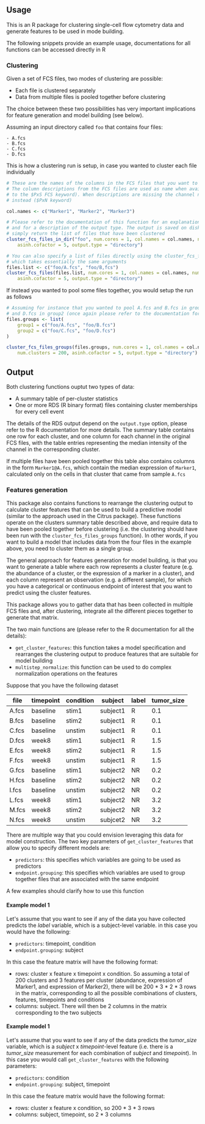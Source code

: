 ## Usage
This is an R package for clustering single-cell flow cytometry data and generate features to be used in mode building.

The following snippets provide an example usage, documentations for all functions can be accessed directly in R

### Clustering

Given a set of FCS files, two modes of clustering are possible:
- Each file is clustered separately
- Data from multiple files is pooled together before clustering

The choice between these two possibilities has very important implications for feature generation and model building (see below).

Assuming an input directory called `foo` that contains four files:
```
- A.fcs
- B.fcs
- C.fcs
- D.fcs
```
This is how a clustering run is setup, in case you wanted to cluster each file individually

```R
# These are the names of the columns in the FCS files that you want to use for clustering. 
# The column descriptions from the FCS files are used as name when available (corresponding
# to the $PxS FCS keyword). When descriptions are missing the channel names are used
# instead ($PxN keyword)

col.names <- c("Marker1", "Marker2", "Marker3")

# Please refer to the documentation of this function for an explanation of the parameters
# and for a description of the output type. The output is saved on disk, and the function
# simply return the list of files that have been clustered
cluster_fcs_files_in_dir("foo", num.cores = 1, col.names = col.names, num.clusters = 200,
    asinh.cofactor = 5, output.type = "directory")

# You can also specify a list of files directly using the cluster_fcs_files function,
# which takes essentially the same arguments
files.list <- c("foo/A.fcs", "foo/B,fcs")
cluster_fcs_files(files.list, num.cores = 1, col.names = col.names, num.clusters = 200,
    asinh.cofactor = 5, output.type = "directory")
```

If instead you wanted to pool some files together, you would setup the run as follows

```R
# Assuming for instance that you wanted to pool A.fcs and B.fcs in group 1, and C.fcs
# and D.fcs in group2 (once again please refer to the documentation for details)
files.groups <- list(
    group1 = c("foo/A.fcs", "foo/B.fcs")
    group2 = c("foo/C.fcs", "foo/D.fcs")
)

cluster_fcs_files_groups(files.groups, num.cores = 1, col.names = col.names, 
    num.clusters = 200, asinh.cofactor = 5, output.type = "directory")
```

## Output

Both clustering functions ouptut two types of data:
- A summary table of per-cluster statistics
- One or more RDS (R binary format) files containing cluster memberships for every cell event

The details of the RDS output depend on the `output.type` option, please refer to the R documentation for more details. The summary table contains one row for each cluster, and one column for each channel in the original FCS files, with the table entries representing the median intensity of the channel in the corresponding cluster.

If multiple files have been pooled together this table also contains columns in the form `Marker1@A.fcs`, which contain the median expression of `Marker1`, calculated only on the cells in that cluster that came from sample `A.fcs`

### Features generation

This package also contains functions to rearrange the clustering output to calculate cluster features that can be used to build a predictive model (similar to the approach used in the Citrus package). These functions operate on the clusters summary table described above, and require data to have been pooled together before clustering (i.e. the clustering should have been run with the `cluster_fcs_files_groups` function). In other words, if you want to build a model that includes data from the four files in the example above, you need to cluster them as a single group.

The general approach for features generation for model building, is that you want to generate a table where each row represents a cluster feature (e.g. the abundance of a cluster, or the expression of a marker in a cluster), and each column represent an observation (e.g. a different sample), for which you have a categorical or continuous endpoint of interest that you want to predict using the cluster features.

This package allows you to gather data that has been collected in multiple FCS files and, after clustering, integrate all the different pieces together to generate that matrix.

The two main functions are (please refer to the R documentation for all the details):
- `get_cluster_features`: this function takes a model specification and rearranges the clustering output to produce features that are suitable for model building
- `multistep_normalize`: this function can be used to do complex normalization operations on the features

 Suppose that you have the following dataset

|file   |timepoint  |condition  |subject    |label  |tumor_size |
|-------|-----------|-----------|-----------|-------|-----------|
|A.fcs  |baseline   |stim1      |subject1   |R      |0.1        |
|B.fcs  |baseline   |stim2      |subject1   |R      |0.1        |
|C.fcs  |baseline   |unstim     |subject1   |R      |0.1        |
|D.fcs  |week8      |stim1      |subject1   |R      |1.5        |
|E.fcs  |week8      |stim2      |subject1   |R      |1.5        |
|F.fcs  |week8      |unstim     |subject1   |R      |1.5        |
|G.fcs  |baseline   |stim1      |subject2   |NR     |0.2        |
|H.fcs  |baseline   |stim2      |subject2   |NR     |0.2        |
|I.fcs  |baseline   |unstim     |subject2   |NR     |0.2        |
|L.fcs  |week8      |stim1      |subject2   |NR     |3.2        |
|M.fcs  |week8      |stim2      |subject2   |NR     |3.2        |
|N.fcs  |week8      |unstim     |subjcet2   |NR     |3.2        |

There are multiple way that you could envision leveraging this data for model construction. The two key parameters of `get_cluster_features` that allow you to specify different models are:
- `predictors`: this specifies which variables are going to be used as predictors
- `endpoint.grouping`: this specifies which variables are used to group together files that are associated with the same endpoint

A few examples should clarify how to use this function

#### Example model 1

Let's assume that you want to see if any of the data you have collected predicts the *label* variable, which is a subject-level variable. in this case you would have the following:
- `predictors`: timepoint, condition
- `endpoint.grouping`: subject

In this case the feature matrix will have the following format:
- rows: cluster x feature x timepoint x condition. So assuming a total of 200 clusters and 3 features per cluster (abundance, expression of Marker1, and expression of Marker2), there will be 200 * 3 * 2 * 3 rows in the matrix, corresponding to all the possible combinations of clusters, features, timepoints and conditions
- columns: subject. There will then be 2 columns in the matrix corresponding to the two subjects

#### Example model 1

Let's assume that you want to see if any of the data predicts the *tumor_size* variable, which is a *subject* x *timepoint*-level feature (i.e. there is a *tumor_size* measurement for each combination of *subject* and *timepoint*). In this case you would call `get_cluster_features` with the following parameters:
- `predictors`: condition
- `endpoint.grouping`: subject, timepoint

In this case the feature matrix would have the following format:
- rows: cluster x feature x condition, so 200 * 3 * 3 rows
- columns: subject, timepoint, so 2 * 3 columns













